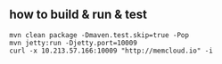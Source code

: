 ## how to build & run & test

	mvn clean package -Dmaven.test.skip=true -Pop
	mvn jetty:run -Djetty.port=10009
	curl -x 10.213.57.166:10009 "http://memcloud.io" -i
